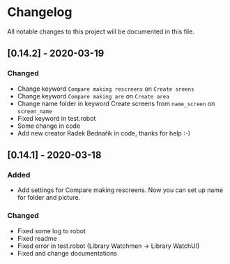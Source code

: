 # Changelog

All notable changes to this project will be documented in this file.

## [0.14.2] - 2020-03-19

### Changed
- Change keyword `Compare making rescreens` on `Create sreens`
- Change keyword `Compare making are` on `Create area`
- Change name folder in keyword Create screens from `name_screen` on `screen_name` 
- Fixed keyword in test.robot
- Some change in code
- Add new creator  Radek Bednařík in code, thanks for help :-)

## [0.14.1] - 2020-03-18

### Added

- Add settings for Compare making rescreens. Now you can set up name for folder and picture.


### Changed
- Fixed some log to robot
- Fixed readme
- Fixed error in test.robot (Library Watchmen -> Library WatchUI)
- Fixed and change documentations